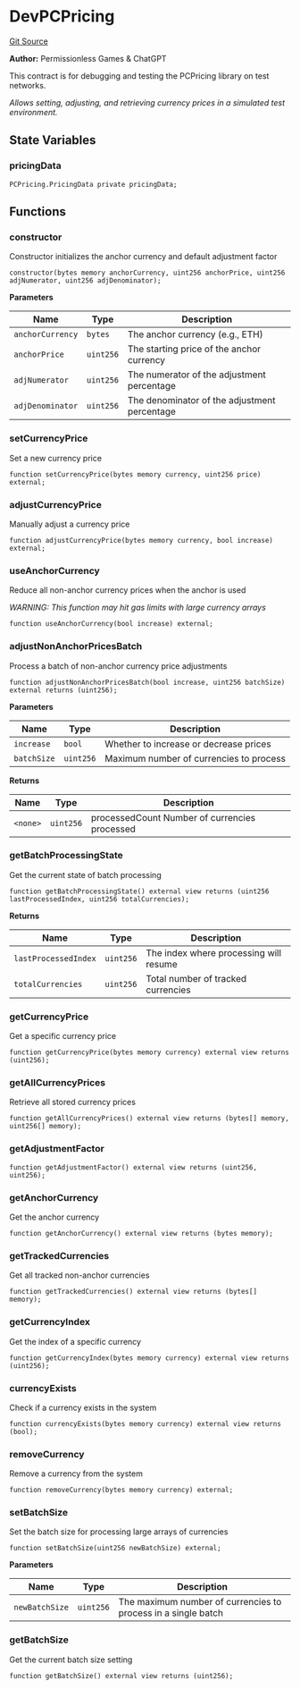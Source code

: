 # DevPCPricing
[Git Source](https://github.com/PermissionlessGames/degen-casino/blob/a86e57a03b00cbc647e832eacb62c2ac5192b5f9/src/dev/DevPCPricing.sol)

**Author:**
Permissionless Games & ChatGPT

This contract is for debugging and testing the PCPricing library on test networks.

*Allows setting, adjusting, and retrieving currency prices in a simulated test environment.*


## State Variables
### pricingData

```solidity
PCPricing.PricingData private pricingData;
```


## Functions
### constructor

Constructor initializes the anchor currency and default adjustment factor


```solidity
constructor(bytes memory anchorCurrency, uint256 anchorPrice, uint256 adjNumerator, uint256 adjDenominator);
```
**Parameters**

|Name|Type|Description|
|----|----|-----------|
|`anchorCurrency`|`bytes`|The anchor currency (e.g., ETH)|
|`anchorPrice`|`uint256`|The starting price of the anchor currency|
|`adjNumerator`|`uint256`|The numerator of the adjustment percentage|
|`adjDenominator`|`uint256`|The denominator of the adjustment percentage|


### setCurrencyPrice

Set a new currency price


```solidity
function setCurrencyPrice(bytes memory currency, uint256 price) external;
```

### adjustCurrencyPrice

Manually adjust a currency price


```solidity
function adjustCurrencyPrice(bytes memory currency, bool increase) external;
```

### useAnchorCurrency

Reduce all non-anchor currency prices when the anchor is used

*WARNING: This function may hit gas limits with large currency arrays*


```solidity
function useAnchorCurrency(bool increase) external;
```

### adjustNonAnchorPricesBatch

Process a batch of non-anchor currency price adjustments


```solidity
function adjustNonAnchorPricesBatch(bool increase, uint256 batchSize) external returns (uint256);
```
**Parameters**

|Name|Type|Description|
|----|----|-----------|
|`increase`|`bool`|Whether to increase or decrease prices|
|`batchSize`|`uint256`|Maximum number of currencies to process|

**Returns**

|Name|Type|Description|
|----|----|-----------|
|`<none>`|`uint256`|processedCount Number of currencies processed|


### getBatchProcessingState

Get the current state of batch processing


```solidity
function getBatchProcessingState() external view returns (uint256 lastProcessedIndex, uint256 totalCurrencies);
```
**Returns**

|Name|Type|Description|
|----|----|-----------|
|`lastProcessedIndex`|`uint256`|The index where processing will resume|
|`totalCurrencies`|`uint256`|Total number of tracked currencies|


### getCurrencyPrice

Get a specific currency price


```solidity
function getCurrencyPrice(bytes memory currency) external view returns (uint256);
```

### getAllCurrencyPrices

Retrieve all stored currency prices


```solidity
function getAllCurrencyPrices() external view returns (bytes[] memory, uint256[] memory);
```

### getAdjustmentFactor


```solidity
function getAdjustmentFactor() external view returns (uint256, uint256);
```

### getAnchorCurrency

Get the anchor currency


```solidity
function getAnchorCurrency() external view returns (bytes memory);
```

### getTrackedCurrencies

Get all tracked non-anchor currencies


```solidity
function getTrackedCurrencies() external view returns (bytes[] memory);
```

### getCurrencyIndex

Get the index of a specific currency


```solidity
function getCurrencyIndex(bytes memory currency) external view returns (uint256);
```

### currencyExists

Check if a currency exists in the system


```solidity
function currencyExists(bytes memory currency) external view returns (bool);
```

### removeCurrency

Remove a currency from the system


```solidity
function removeCurrency(bytes memory currency) external;
```

### setBatchSize

Set the batch size for processing large arrays of currencies


```solidity
function setBatchSize(uint256 newBatchSize) external;
```
**Parameters**

|Name|Type|Description|
|----|----|-----------|
|`newBatchSize`|`uint256`|The maximum number of currencies to process in a single batch|


### getBatchSize

Get the current batch size setting


```solidity
function getBatchSize() external view returns (uint256);
```

